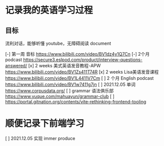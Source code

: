 # 记录我的英语学习过程

## 目标
流利对话，能够听懂 youtube，无障碍阅读 document

[-] 第一周 音标 https://www.bilibili.com/video/BV1dz4y1Q7Cn
[-] 2个月 podcast https://secure3.eslpod.com/product/interview-questions-answered/
[x] 2 weeks 美式英语发音教程-APW https://www.bilibili.com/video/BV1Zs411T74R
[x] 2 weeks Lisa美语发音课程 https://www.bilibili.com/video/BV1L4411V7Cm
[ ] 2 个月 English podcast https://www.bilibili.com/video/BV1w7411g7jn
[ ] 2021.12.05 单词 https://www.corpusdata.org/
[ ] grammar 语法俱乐部 https://www.yuque.com/mahuayun/grammar-club
[ ] https://portal.gitnation.org/contents/vite-rethinking-frontend-tooling


# 顺便记录下前端学习
[ ] 2021.12.05 实现 immer produce
